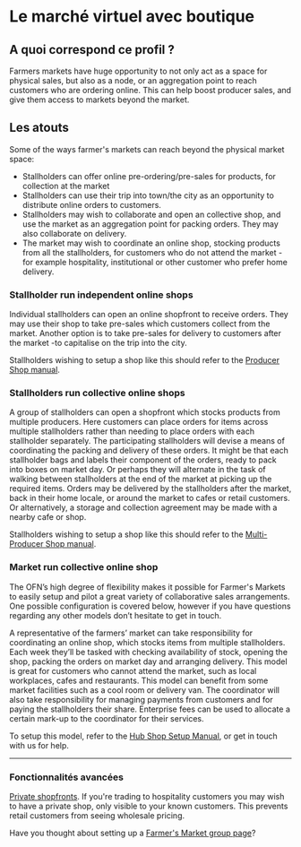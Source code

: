 # Le marché virtuel avec boutique

## A quoi correspond ce profil ?

Farmers markets have huge opportunity to not only act as a space for physical sales, but also as a node, or an aggregation point to reach customers who are ordering online. This can help boost producer sales, and give them access to markets beyond the market.

## Les atouts

Some of the ways farmer's markets can reach beyond the physical market space:

* Stallholders can offer online pre-ordering/pre-sales for products, for collection at the market
* Stallholders can use their trip into town/the city as an opportunity to distribute online orders to customers.
* Stallholders may wish to collaborate and open an collective shop, and use the market as an aggregation point for packing orders. They may also collaborate on delivery.
* The market may wish to coordinate an online shop, stocking products from all the stallholders, for customers who do not attend the market - for example hospitality, institutional or other customer who prefer home delivery.

### Stallholder run independent online shops

Individual stallholders can open an online shopfront to receive orders. They may use their shop to take pre-sales which customers collect from the market. Another option is to take pre-sales for delivery to customers after the market -to capitalise on the trip into the city.

Stallholders wishing to setup a shop like this should refer to the [Producer Shop manual](/producer-set-up-guide.md).

### Stallholders run collective online shops

A group of stallholders can open a shopfront which stocks products from multiple producers. Here customers can place orders for items across multiple stallholders rather than needing to place orders with each stallholder separately. The participating stallholders will devise a means of coordinating the packing and delivery of these orders. It might be that each stallholder bags and labels their component of the orders, ready to pack into boxes on market day. Or perhaps they will alternate in the task of walking between stallholders at the end of the market at picking up the required items. Orders may be delivered by the stallholders after the market, back in their home locale, or around the market to cafes or retail customers. Or alternatively, a storage and collection agreement may be made with a nearby cafe or shop.

Stallholders wishing to setup a shop like this should refer to the [Multi-Producer Shop manual](/multi-farm-shop.md).

### Market run collective online shop

The OFN’s high degree of flexibility makes it possible for Farmer's Markets to easily setup and pilot a great variety of collaborative sales arrangements. One possible configuration is covered below, however if you have questions regarding any other models don’t hesitate to get in touch.

A representative of the farmers’ market can take responsibility for coordinating an online shop, which stocks items from multiple stallholders. Each week they’ll be tasked with checking availability of stock, opening the shop, packing the orders on market day and arranging delivery. This model is great for customers who cannot attend the market, such as local workplaces, cafes and restaurants. This model can benefit from some market facilities such as a cool room or delivery van. The coordinator will also take responsibility for managing payments from customers and for paying the stallholders their share. Enterprise fees can be used to allocate a certain mark-up to the coordinator for their services.

To setup this model, refer to the [Hub Shop Setup Manual](/hubs-set-up-guide.md), or get in touch with us for help.

---

### Fonctionnalités avancées

[Private shopfronts](/private-shopfront.md). If you're trading to hospitality customers you may wish to have a private shop, only visible to your known customers. This prevents retail customers from seeing wholesale pricing.

Have you thought about setting up a [Farmer's Market group page](/farmers-market.md)?

